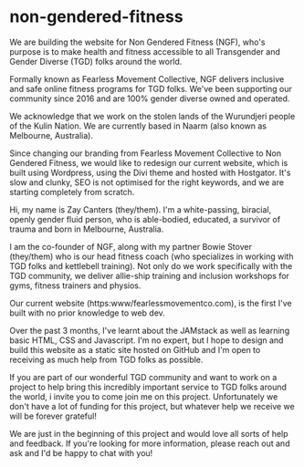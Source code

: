 # non-gendered-fitness

We are building the website for Non Gendered Fitness (NGF), who's purpose is to make health and fitness accessible to all Transgender and Gender Diverse (TGD) folks around the world.

Formally known as Fearless Movement Collective, NGF delivers inclusive and safe online fitness programs for TGD folks. We've been supporting our community since 2016 and are 100% gender diverse owned and operated.

We acknowledge that we work on the stolen lands of the Wurundjeri people of the Kulin Nation. We are currently based in Naarm (also known as Melbourne, Australia).

Since changing our branding from Fearless Movement Collective to Non Gendered Fitness, we would like to redesign our current website, which is built using Wordpress, using the Divi theme and hosted with Hostgator. It's slow and clunky, SEO is not optimised for the right keywords, and we are starting completely from scratch.

Hi, my name is Zay Canters (they/them). I'm a white-passing, biracial, openly gender fluid person, who is able-bodied, educated, a survivor of trauma and born in Melbourne, Australia.

I am the co-founder of NGF, along with my partner Bowie Stover (they/them) who is our head fitness coach (who specializes in working with TGD folks and kettlebell training). Not only do we work specifically with the TGD community, we deliver allie-ship training and inclusion workshops for gyms, fitness trainers and physios.

Our current website (https:www/fearlessmovementco.com), is the first I've built with no prior knowledge to web dev.

Over the past 3 months, I've learnt about the JAMstack as well as learning basic HTML, CSS and Javascript. I'm no expert, but I hope to design and build this website as a static site hosted on GitHub and I'm open to receiving as much help from TGD folks as possible.

If you are part of our wonderful TGD community and want to work on a project to help bring this incredibly important service to TGD folks around the world, i invite you to come join me on this project. Unfortunately we don't have a lot of funding for this project, but whatever help we receive we will be forever grateful!

We are just in the beginning of this project and would love all sorts of help and feedback. If you're looking for more information, please reach out and ask and I'd be happy to chat with you!

